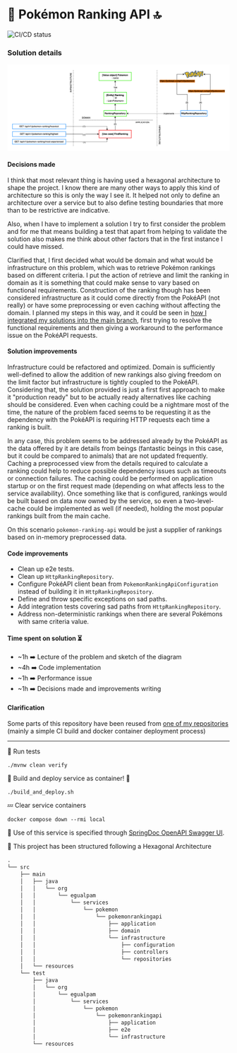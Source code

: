 # 🦆 Pokémon Ranking API 🔝

![CI/CD status](https://github.com/erickgualpa/pokemon-ranking-api/actions/workflows/main.yml/badge.svg)

### Solution details

![alt text](etc/pokemon-ranking-api.png)

#### Decisions made

I think that most relevant thing is having used a hexagonal architecture to shape the project. I know there are many
other ways to apply this kind of architecture so this is only the way I see it. It helped not only to define an
architecture over a service but to also define testing boundaries that more than to be restrictive are indicative.

Also, when I have to implement a solution I try to first consider the problem and for me that means building a test that
apart from helping to validate the solution also makes me think about other factors that in the first instance I could
have missed.

Clarified that, I first decided what would be domain and what would be infrastructure on this problem, which was to
retrieve Pokémon rankings based on different criteria. I put the action of retrieve and limit the ranking in domain as
it is something that could make sense to vary based on functional requirements. Construction of the ranking though has
been considered infrastructure as it could come directly from the PokéAPI (not really) or have some preprocessing or
even caching without affecting the domain. I planned my steps in this way, and it could be seen
in [how I integrated my solutions into the main branch](https://github.com/erickgualpa/pokemon-ranking-api/pulls?q=),
first trying to resolve the functional requirements and then giving a workaround to the performance issue on the PokéAPI
requests.

#### Solution improvements

Infrastructure could be refactored and optimized. Domain is sufficiently well-defined to allow the addition of new
rankings also giving freedom on the limit factor but infrastructure is tightly coupled to the PokéAPI. Considering that,
the solution provided is just a first first approach to make it "production ready" but to be actually ready alternatives
like caching should be considered. Even when caching could be a nightmare most of the time, the nature of the problem
faced seems to be requesting it as the dependency with the PokéAPI is requiring HTTP requests each time a ranking is
built.

In any case, this problem seems to be addressed already by the PokéAPI as the data offered by it are details from
beings (fantastic beings in this case, but it could be compared to animals) that are not updated frequently. Caching a
preprocessed view from the details required to calculate a ranking could help to reduce possible dependency issues such
as timeouts or connection failures. The caching could be performed on application startup or on the first request made
(depending on what affects less to the service availability). Once something like that is configured, rankings would be
built based on data now owned by the service, so even a two-level-cache could be implemented as well (if needed),
holding the most popular rankings built from the main cache.

On this scenario `pokemon-ranking-api` would be just a supplier of rankings based on in-memory preprocessed data.

#### Code improvements

- Clean up e2e tests.
- Clean up `HttpRankingRepository`.
- Configure PokéAPI client bean from `PokemonRankingApiConfiguration` instead of building it in `HttpRankingRepository`.
- Define and throw specific exceptions on sad paths.
- Add integration tests covering sad paths from `HttpRankingRepository`.
- Address non-deterministic rankings when there are several Pokémons with same criteria value.

#### Time spent on solution ⏳

- ~1h ➡️ Lecture of the problem and sketch of the diagram
- ~4h ➡️ Code implementation
- ~1h ➡️ Performance issue
- ~1h ➡️ Decisions made and improvements writing

#### Clarification

Some parts of this repository have been reused from
[one of my repositories](https://github.com/erickgualpa/hotel-management-service) (mainly a simple CI build and docker
container deployment process)

---
🧪 Run tests
<br>

```shell script
./mvnw clean verify
```

🚀 Build and deploy service as container! 🐳
<br>

```shell script
./build_and_deploy.sh
```

💤 Clear service containers

```shell script
docker compose down --rmi local
``` 

🔹 Use of this service is specified through [SpringDoc OpenAPI Swagger UI](http://localhost:8080/swagger-ui/index.html).

📣 This project has been structured following a Hexagonal Architecture

[//]: # (Directory tree below was generated using 'tree -d -I target' command)

```
.
└── src
    ├── main
    │   ├── java
    │   │   └── org
    │   │       └── egualpam
    │   │           └── services
    │   │               └── pokemon
    │   │                   └── pokemonrankingapi
    │   │                       ├── application
    │   │                       ├── domain
    │   │                       └── infrastructure
    │   │                           ├── configuration
    │   │                           ├── controllers
    │   │                           └── repositories
    │   └── resources
    └── test
        ├── java
        │   └── org
        │       └── egualpam
        │           └── services
        │               └── pokemon
        │                   └── pokemonrankingapi
        │                       ├── application
        │                       ├── e2e
        │                       └── infrastructure
        └── resources

```
